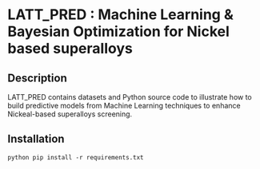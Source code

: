 # LATT_PRED : Machine Learning & Bayesian Optimization for Nickel based superalloys

## Description

LATT_PRED contains datasets and Python source code to illustrate how to build
predictive models from Machine Learning techniques to enhance Nickeal-based superalloys 
screening.

## Installation

`python
pip install -r requirements.txt
` 


